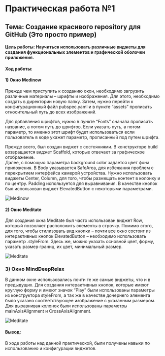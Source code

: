 # Практическая работа №1
## Тема: Создание красивого repository для GitHub (Это просто пример)

#### Цель работы: Научиться использовать различные виджеты для создания функциональных элементов и графической оболочки приложения.

#### Ход работы: 

#### 1) Окно Medinow
Прежде чем приступить к созданию окон, необходимо загрузить различные материалы – шрифты и изображения. Для этого, необходимо создать в директории новую папку. 
Затем, нужно перейти к конфигурационный файл pubspec.yaml и в пункте “assets” прописать относительный путь до всех изображений. 

Для добавления шрифтов, нужно в пункте “Fonts” сначала прописать название, а потом путь до шрифтов. Если указать путь, а потом параметр, то именно этот шрифт будет использоваться если пользователь в коде укажет параметр, прописанный под путем шрифта. 

Прежде всего, был создан виджет с состояниями. В конструкторе build возвращается виджет Scaffold, которые отвечает за графическое отображение.  
Далее, с помощью параметра background color задается цвет фона приложения. В Body указывается SafeArea, для избежания проблем с перекрытием интерфейса камерой устройства. Нужно использовать виджеты Center, Column, для того, чтобы размещать контент в колонку и по центру. Padding используется для выравнивания. В качестве кнопок был использован виджет ElevatedButton с некоторыми параметрами. 


![Medinow](https://github.com/midnightRanger/FlutterPractices/blob/firstpractice/screenshots/Medinow.jpg "Medinow")

#### 2) Окно Meditate

Для создания окна Meditate был часто использован виджет Row, который позволяет расположить элементы в строчку. 
Помимо этого, для того, чтобы стилизовать вид кнопки – почти все окно состоит из интерактивных кнопок ElevatedButton – необходимо использовать параметр .styleFrom. Здесь же, можно указать основной цвет, форму, указать размер границ, их цвет, минимальный размер. 

![Meditate](https://github.com/midnightRanger/FlutterPractices/blob/firstpractice/screenshots/Meditate.jpg "Meditate")

### 3) Окно MindDeepRelax

В данном окне использовались почти те же самые виджеты, что и в предыдущих. Для создания интерактивных кнопок, которые имеют круглую форму и имеют значок “Play” были использованы параметры из конструктора styleFrom, а так же в качестве дочернего элемента было указано соответствующее изображение с указанным размером. Для выравнивая колонок были использованы параметры mainAxisAlignment и CrossAxisAlignment. 

![Meditate](https://github.com/midnightRanger/FlutterPractices/blob/firstpractice/screenshots/MindDeepRelax.jpg "Mind Deep Relax")

#### Вывод:

В ходе работы над данной практической, были получены навыки по использованию и конфигурации виджетов. 
